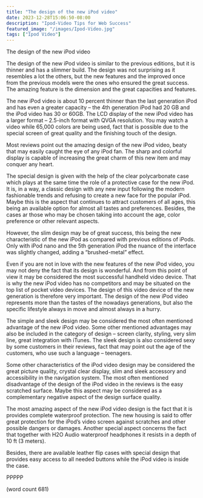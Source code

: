 ```yaml
---
title: "The design of the new iPod video"
date: 2023-12-28T15:06:50-08:00
description: "Ipod-Video Tips for Web Success"
featured_image: "/images/Ipod-Video.jpg"
tags: ["Ipod Video"]
---
```


The design of the new iPod video
      
      
The design of the new iPod video is similar to the previous editions, but it is thinner and has a slimmer build. The design was not surprising as it resembles a lot the others, but the new features and the improved once from the previous models were the ones who ensured the great success. The amazing feature is the dimension and the great capacities and features. 
      
The new iPod video is about 10 percent thinner than the last generation iPod and has even a greater capacity – the 4th generation iPod had 20 GB and the iPod video has 30 or 60GB. The LCD display of the new iPod video has a larger format – 2.5-inch format with QVGA resolution. You may watch a video while 65,000 colors are being used, fact that is possible due to the special screen of great quality and the finishing touch of the design. 
      
Most reviews point out the amazing design of the new iPod video, beaty that may easily caught the eye of any iPod fan. The sharp and colorful display is capable of increasing the great charm of this new item and may conquer any heart. 
      
The special design is given with the help of the clear polycarbonate case which plays at the same time the role of a protective case for the new iPod. It is, in a way, a classic design with any new input following the modern fashionable trends and refusing to create a new face for the popular iPod. Maybe this is the aspect that continues to attract customers of all ages, this being an available option for almost all tastes and preferences. Besides, the cases ar those who may be chosen taking into account the age, color preference or other relevant aspects.
      
However, the slim design may be of great success, this being the new characteristic of the new iPod as compared with previous editions of iPods. Only with iPod nano and the 5th generation iPod the nuance of the interface was slightly changed, adding a “brushed-metal” effect. 
      
Even if you are not in love with the new features of the new iPod video, you may not deny the fact that its design is wonderful. And from this point of view it may be considered the most successful handheld video device. That is why the new iPod video has no competitors and may be situated on the top list of pocket video devices. The design of this video device of the new generation is therefore very important. The design of the new iPod video represents more than the tastes of the nowadays generations, but also the specific lifestyle always in move and almost always in a hurry. 
      
The simple and sleek design may be considered the most often mentioned advantage of the new iPod video. Some other mentioned advantages may also be included in the category of design – screen clarity, styling, very slim line, great integration with iTunes. The sleek design is also considered sexy by some customers in their reviews, fact that may point out the age of the customers, who use such a language – teenagers. 
     
Some other characteristics of the iPod video design may be considered the great picture quality, crystal clear display, slim and sleek accessory and accessibility in the navigation system. The most often mentioned disadvantage of the design of the iPod video in the reviews is the easy scratched surface. Maybe this aspect may be considered as a complementary negative aspect of the design surface quality. 
      
The most amazing aspect of the new iPod video design is the fact that it is provides complete waterproof protection. The new housing is said to offer great protection for the iPod’s video screen against scratches and other possible dangers or damages. Another special aspect concerns the fact that together with H2O Audio waterproof headphones it resists in a depth of 10 ft (3 meters). 
      
Besides, there are available leather flip cases with special design that provides easy access to all needed buttons while the iPod video is inside the case. 
      
PPPPP

(word count 681)

